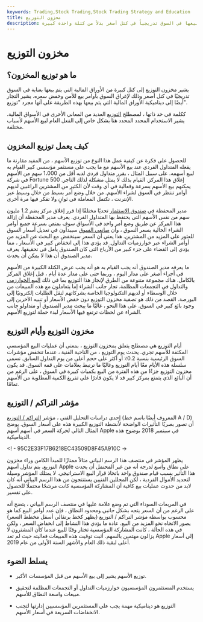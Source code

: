 ```yaml
---
keywords: Trading,Stock Trading,Stock Trading Strategy and Education
title: مخزون التوزيع
description: يشير مخزون التوزيع إلى كتلة كبيرة من الأوراق المالية التي يتم بيعها في السوق تدريجياً في كتل أصغر بدلاً من كتلة واحدة كبيرة.
---
```


# مخزون التوزيع
## ما هو توزيع المخزون؟

يشير مخزون التوزيع إلى كتل كبيرة من الأوراق المالية التي يتم بيعها بعناية في السوق تدريجيًا في كتل أصغر وذلك لإغراق السوق بأوامر بيع للأمن وخفض سعره. يشير التجار أيضًا إلى ديناميكية الأوراق المالية التي يتم بيعها بهذه الطريقة على أنها مجرد "توزيع".

ككلمة في حد ذاتها ، لمصطلح [التوزيع](/distribution) العديد من المعاني الأخرى في الأسواق المالية. يشير الاستخدام المحدد المحدد هنا بشكل خاص إلى الفعل العام لبيع الأسهم لأسباب مختلفة.

## كيف يعمل توزيع المخزون

للحصول على فكرة عن كيفية عمل هذا النوع من توزيع الأسهم ، من المفيد مقارنة ما يفعله المتداول الفردي عند بيع الأسهم مع ما يجب على مستثمر مؤسسي كبير القيام به لبيع أسهمه. على سبيل المثال ، يقرر متداول فردي لديه أقل من 1،000 سهم من الأسهم في شركة Fortune 500 إغلاق هذا المركز. القيام بذلك لا يمثل مشكلة لذلك التاجر. يمكنهم بيع الأسهم بسرعة وفعالية في أي وقت لأن الكثير من المشترين الراغبين لديهم أوامر تنتظر في السوق لشراء الأسهم. من خلال وضع أمر بسيط من خلال وسيط عبر الإنترنت ، تكتمل المعاملة في ثوانٍ ولا تفكر فيها مرة أخرى.

مدير المحفظة في [صندوق الاستثمار](/investment-fund) تحديًا مختلفًا إذا قرر إغلاق مركز يضم 1.2 مليون سهم من نفس الأسهم التي يحتفظ بها المتداول الفردي. يعرف مدير المحفظة أن إزالة هذا المركز عن طريق وضع أمر واحد في الأسواق سوف يمتص بسرعة جميع أوامر الشراء الحالية بسعر السوق ، وأن [صانعي السوق](/designated-market-maker-dmm) سيبدأون في تعديل أسعار السوق للعثور على المزيد من المشترين. هذا يعني أن السعر سينخفض مع البحث عن المزيد من أوامر الشراء عبر خوارزميات التداول. قد يؤدي هذا إلى انخفاض كبير في الأسعار ، مما يؤدي إلى القضاء على جزء كبير من الأرباح التي كان الصندوق يأمل في تحقيقها. يعرف مدير الصندوق أن هذا لا يمكن أن يحدث.

ما يعرفه مدير الصندوق أنه يجب القيام به هو أنه يجب عرض الكتلة الكبيرة من الأسهم في أجزاء أصغر على مدار اليوم ، وربما حتى على مدار عدة أيام ، قبل إغلاق المركز بالكامل. هناك مجموعة متنوعة من الطرق لإنجاز هذا التوزيع بما في ذلك [البيع الخوارزمي](/algorithmictrading) والتداول في التجمعات المظلمة. تجار جانب الشراء إما يتعاملون مع هذه المبيعات من خلال الوسطاء أو لديهم التكنولوجيا الخاصة بشركاتهم لنقل الطلبات إلكترونيًا إلى البورصة. القصد من ذلك هو تصفية مخزون التوزيع دون خفض الأسعار أو تنبيه الآخرين إلى وجود بائع كبير في السوق. على هذا النحو ، غالبًا ما يبحث مدير الصندوق أو متداولو جانب الشراء عن لحظات ترتفع فيها الأسعار لبدء حملة لتوزيع الأسهم.

## مخزون التوزيع وأيام التوزيع

أيام التوزيع هي مصطلح يتعلق بمخزون التوزيع ، بمعنى أن عمليات البيع المؤسسي المكثفة للأسهم تجري. يحدث يوم التوزيع ، من الناحية الفنية ، عندما تنخفض مؤشرات السوق الرئيسية بنسبة 0.2٪ أو أكثر على حجم أعلى من يوم التداول السابق. تسمى سلسلة هذه الأيام معًا أيام التوزيع وغالبًا ما ترتبط بعلامات على قمة السوق. قد يكون مخزون التوزيع جزءًا من هذه الفترة من البيع بكميات كبيرة في السوق ، على الرغم من أن البائع الذي يتمتع بمركز كبير قد لا يكون قادرًا على تفريغ الكمية المطلوبة من الأسهم تمامًا.

## مؤشر التراكم / التوزيع

إحدى دراسات التحليل الفني ، مؤشر [التراكم / التوزيع](/accumulationdistribution) (المعروف أيضًا باسم خط A / D) أن تصور بصريًا التأثيرات الواضحة لأنشطة التوزيع الكبيرة هذه على أسعار السوق. يوضح المثال التالي لحركة السعر في أسهم أسهم Apple في سبتمبر 2018 بوضوح هذه الديناميكية.

<! - 95C2E33F17B6218EC43509D8F45A910C ->

يظهر المؤشر في منتصف هذا الرسم البياني مثالاً ممتازًا للمبدأ الكامن وراء مخزون التوزيع. يتم تداول أسهم Apple على نطاق واسع لدرجة أنه من غير المحتمل أن يحدث هذا التأثير بسبب قيام صندوق واحد باتخاذ قرار البيع الاستراتيجي. لا يمتلك المؤشر وسيلة لتحديد الأموال الفردية ، لكن المحللين الفنيين يستنتجون من هذا الرسم البياني أنه كان لابد من حدوث عمليات بيع كافية أن المشاركة المؤسسية كانت مرشحًا محتملًا للحصول على تفسير.

في المربعات السوداء التي تم وضع علامة عليها في منتصف الرسم البياني ، يتضح أنه على الرغم من أن السعر يتجه بشكل جانبي ومحدود النطاق ، فإن عدد أوامر البيع كما هو محسوب بواسطة مؤشر التراكم / التوزيع (يظهر كخط برتقالي أسفل مخطط السعر) يصور الاتجاه نحو المزيد من البيع. عادة ما يؤدي هذا النشاط إلى انخفاض السعر ، ولكن في هذه الحالة ، كانت المشاركة المؤسسية تختار وقتًا للبيع عندما كان المشترون لا يزالون مهتمين بالسهم. أثبت توقيت هذه المبيعات فعاليته حيث لم تعد Apple إلى أسعار أعلى لبقية ذلك العام والأشهر الستة الأولى من عام 2019.

## يسلط الضوء

- توزيع الأسهم يشير إلى بيع الأسهم من قبل المؤسسات الأكبر.

- يستخدم المستثمرون المؤسسيون خوارزميات التداول أو التجمعات المظلمة لتحقيق مبيعات واسعة النطاق للأسهم.

- التوزيع هو ديناميكية مهمة يجب على المستثمرين المؤسسيين إدارتها لتجنب الانخفاضات السريعة في أسعار الأسهم.

